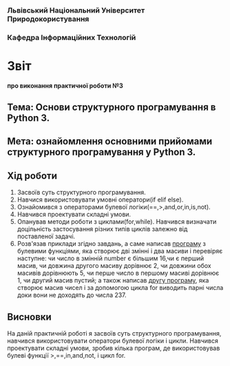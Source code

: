 ### Львівський Національний Університет Природокористування 

### Кафедра Інформаційних Технологій 

# Звіт

#### про виконання практичної роботи №3

## Тема: Основи структурного програмування в Python 3.

## Мета: ознайомлення основними прийомами структурного програмування у Python 3.

## Хід роботи
1. Засвоїв суть структурного програмування.
2. Навчися використовувати умовні оператори(if elif else).
3. Ознайомився з операторами булевої логіки(==,>,and,or,in,is,not).
4. Навчився проектувати складні умови.
5. Опанував методи роботи з циклами(for,while). Навчився визначати доцільність застосування різних типів циклів залежно від поставленої задачі.
6. Розв'язав приклади згідно завдань, а саме написав [програму](script.py) з булевими функціями, яка створює дві змінні і два масиви і перевіряє наступне: чи число в змінній number є більшим 16,чи є перший масив, чи довжина другого масиву дорівнює 2, чи довжини обох масивів дорівнюють 5, чи перше число в першому масиві дорівнює 1, чи другий масив пустий; а також написав [другу програму](script1.py), яка створює масив чисел і за допомогою цикла for виводить парні числа доки вони не доходять до числа 237.
## Висновки
На даній практичній роботі я засвоїв суть структурного програмування, навчився використовувати оператори булевої логіки і цикли. Навчився проектувати складні умови, зробив кілька програм, де використовував булеві функції >,==,in,and,not, і цикл for.